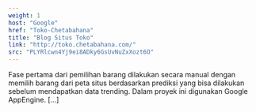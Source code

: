 ```yaml
---
weight: 1
host: "Google"
href: "Toko-Chetabahana"
title: "Blog Situs Toko"
link: "http://toko.chetabahana.com/"
src: "PLYRlcwn4Yj9ei8ADky6GsUvNuZxXozt6O"
---
```

Fase pertama dari pemilihan barang dilakukan secara manual dengan memilih barang dari peta situs berdasarkan prediksi yang bisa dilakukan sebelum mendapatkan data trending. Dalam proyek ini digunakan Google AppEngine.  [...]
